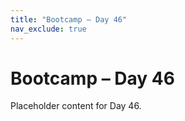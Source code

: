 ```yaml
---
title: "Bootcamp – Day 46"
nav_exclude: true
---
```


# Bootcamp – Day 46

Placeholder content for Day 46.

